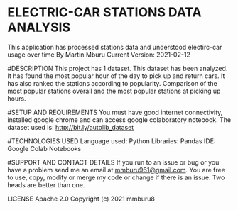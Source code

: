 # ELECTRIC-CAR STATIONS DATA ANALYSIS
This application has processed stations data and understood electirc-car usage over time
By Martin Mburu
Current Version: 2021-02-12

#DESCRIPTION
This project has 1 dataset. This dataset has been analyzed. It has found the most popular hour of the day to pick up and return cars. 
It has also ranked the stations according to popularity. Comparison of the most popular stations overall and the most popular stations at picking up hours.

#SETUP AND REQUIREMENTS
You must have good internet connectivity, installed google chrome and can access google colaboratory notebook.
The dataset used is: http://bit.ly/autolib_dataset

#TECHNOLOGIES USED
Language used: Python
Libraries: Pandas
IDE: Google Colab Notebooks

#SUPPORT AND CONTACT DETAILS
If you run to an issue or bug or you have a problem send me an email at mmburu961@gmail.com.
You are free to use, copy, modify or merge my code or change if there is an issue. Two heads are better than one.
 
LICENSE
Apache 2.0
Copyright (c) 2021
mmburu8
